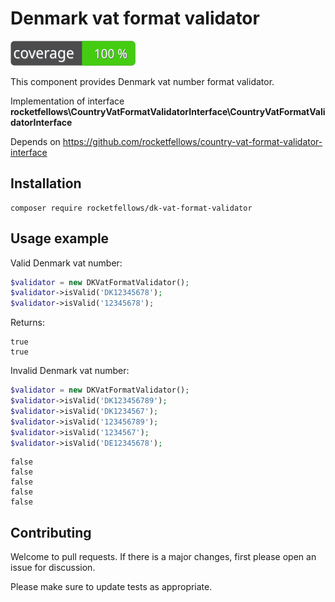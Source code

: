 # Denmark vat format validator

![Code Coverage Badge](./badge.svg)

This component provides Denmark vat number format validator.

Implementation of interface **rocketfellows\CountryVatFormatValidatorInterface\CountryVatFormatValidatorInterface**

Depends on https://github.com/rocketfellows/country-vat-format-validator-interface

## Installation

```shell
composer require rocketfellows/dk-vat-format-validator
```

## Usage example

Valid Denmark vat number:

```php
$validator = new DKVatFormatValidator();
$validator->isValid('DK12345678');
$validator->isValid('12345678');
```

Returns:

```shell
true
true
```

Invalid Denmark vat number:

```php
$validator = new DKVatFormatValidator();
$validator->isValid('DK123456789');
$validator->isValid('DK1234567');
$validator->isValid('123456789');
$validator->isValid('1234567');
$validator->isValid('DE12345678');
```

```shell
false
false
false
false
false
```

## Contributing

Welcome to pull requests. If there is a major changes, first please open an issue for discussion.

Please make sure to update tests as appropriate.

